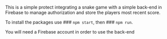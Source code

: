 This is a simple protect integrating a snake game with a simple back-end in Firebase to manage authorization and store the players most recent score.

To install the packages use ### `npm start`, then ### `npm run`.

You will need a Firebase account in order to use the back-end
